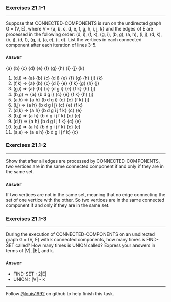 ### Exercises 21.1-1
***
Suppose that CONNECTED-COMPONENTS is run on the undirected graph G = (V, E), where V = {a, b, c, d, e, f, g, h, i, j, k} and the edges of E are processed in the following order: (d, i), (f, k), (g, i), (b, g), (a, h), (i, j), (d, k), (b, j), (d, f), (g, j), (a, e), (i, d). List the vertices in each connected component after each iteration of lines 3-5.

### `Answer`
{a} {b} {c} {d} {e} {f} {g} {h} {i} {j} {k} 

1. (d,i) => {a} {b} {c} {d i} {e} {f} {g} {h} {j} {k} 
2. (f,k) => {a} {b} {c} {d i} {e} {f k} {g} {h} {j}
3. (g,i) => {a} {b} {c} {d g i} {e} {f k} {h} {j}
4. (b,g) => {a} {b d g i} {c} {e} {f k} {h} {j}
5. (a,h) => {a h} {b d g i} {c} {e} {f k} {j}
6. (i,j) => {a h} {b d g i j} {c} {e} {f k}
7. (d,k) => {a h} {b d g i j f k} {c} {e}
8. (b,j) => {a h} {b d g i j f k} {c} {e}
9. (d,f) => {a h} {b d g i j f k} {c} {e}
10. (g,j) => {a h} {b d g i j f k} {c} {e}
11. (a,e) => {a e h} {b d g i j f k} {c}

### Exercises 21.1-2
***
Show that after all edges are processed by CONNECTED-COMPONENTS, two vertices are in the same connected component if and only if they are in the same set.

### `Answer`
If two vertices are not in the same set, meaning that no edge connecting the set of one vertice with the other. So two vertices are in the same connected component if and only if they are in the same set.

### Exercises 21.1-3
***
During the execution of CONNECTED-COMPONENTS on an undirected graph G = (V, E) with k connected components, how many times is FIND-SET called? How many times is UNION called? Express your answers in terms of |V|, |E|, and k.

### `Answer`
* FIND-SET : 2|E|
* UNION : |V| - k

***
Follow [@louis1992](https://github.com/gzc) on github to help finish this task.

